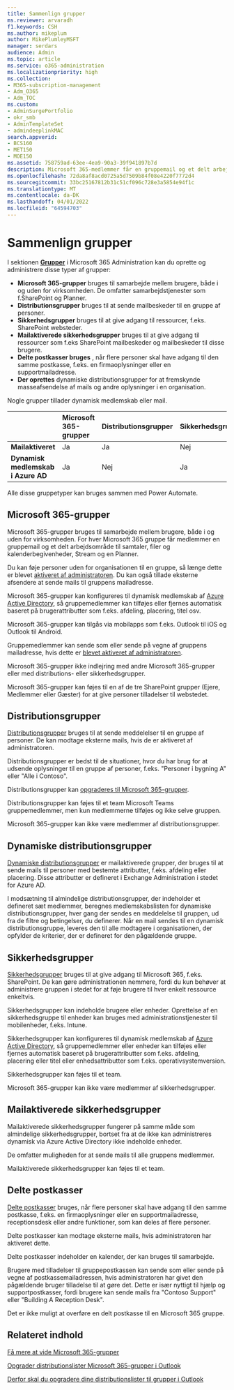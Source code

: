 ```yaml
---
title: Sammenlign grupper
ms.reviewer: arvaradh
f1.keywords: CSH
ms.author: mikeplum
author: MikePlumleyMSFT
manager: serdars
audience: Admin
ms.topic: article
ms.service: o365-administration
ms.localizationpriority: high
ms.collection:
- M365-subscription-management
- Adm_O365
- Adm_TOC
ms.custom:
- AdminSurgePortfolio
- okr_smb
- AdminTemplateSet
- admindeeplinkMAC
search.appverid:
- BCS160
- MET150
- MOE150
ms.assetid: 758759ad-63ee-4ea9-90a3-39f941897b7d
description: Microsoft 365-medlemmer får en gruppemail og et delt arbejdsområde til samtaler, filer og kalenderbegivenheder, Stream og en Planner.
ms.openlocfilehash: 72da8af8acd0725a5d7509b84f08e4220f7772d4
ms.sourcegitcommit: 33bc25167812b31c51cf096c728e3a5854e94f1c
ms.translationtype: MT
ms.contentlocale: da-DK
ms.lasthandoff: 04/01/2022
ms.locfileid: "64594703"
---
```

# <a name="compare-groups"></a>Sammenlign grupper

I sektionen <a href="https://go.microsoft.com/fwlink/p/?linkid=2052855" target="_blank">**Grupper**</a> i Microsoft 365 Administration kan du oprette og administrere disse typer af grupper: 

- **Microsoft 365-grupper** bruges til samarbejde mellem brugere, både i og uden for virksomheden. De omfatter samarbejdstjenester som f.SharePoint og Planner.
- **Distributionsgrupper** bruges til at sende mailbeskeder til en gruppe af personer.
- **Sikkerhedsgrupper** bruges til at give adgang til ressourcer, f.eks. SharePoint websteder.
- **Mailaktiverede sikkerhedsgrupper** bruges til at give adgang til ressourcer som f.eks SharePoint mailbeskeder og mailbeskeder til disse brugere.
- **Delte postkasser bruges** , når flere personer skal have adgang til den samme postkasse, f.eks. en firmaoplysninger eller en supportmailadresse.
- **Der oprettes** dynamiske distributionsgrupper for at fremskynde masseafsendelse af mails og andre oplysninger i en organisation.

Nogle grupper tillader dynamisk medlemskab eller mail.

||Microsoft 365-grupper|Distributionsgrupper|Sikkerhedsgrupper|Mailaktiverede sikkerhedsgrupper|Delte postkasser|Dynamiske distributionsgrupper|
|:----|:----|:----|:----|:----|:----|:----|
|**Mailaktiveret**|Ja|Ja|Nej|Ja|Ja|Ja|
|**Dynamisk medlemskab i Azure AD**|Ja|Nej|Ja|Nej|Nej|Nej|

Alle disse gruppetyper kan bruges sammen med Power Automate.

## <a name="microsoft-365-groups"></a>Microsoft 365-grupper

Microsoft 365-grupper bruges til samarbejde mellem brugere, både i og uden for virksomheden. For hver Microsoft 365 gruppe får medlemmer en gruppemail og et delt arbejdsområde til samtaler, filer og kalenderbegivenheder, Stream og en Planner.

Du kan føje personer uden for organisationen til en gruppe, så længe dette er blevet [aktiveret af administratoren](manage-guest-access-in-groups.md). Du kan også tillade eksterne afsendere at sende mails til gruppens mailadresse.

Microsoft 365-grupper kan konfigureres til dynamisk medlemskab af [Azure Active Directory](/azure/active-directory/users-groups-roles/groups-change-type), så gruppemedlemmer kan tilføjes eller fjernes automatisk baseret på brugerattributter som f.eks. afdeling, placering, titel osv.

Microsoft 365-grupper kan tilgås via mobilapps som f.eks. Outlook til iOS og Outlook til Android.

Gruppemedlemmer kan sende som eller sende på vegne af gruppens mailadresse, hvis dette er [blevet aktiveret af administratoren](../../solutions/allow-members-to-send-as-or-send-on-behalf-of-group.md).

Microsoft 365-grupper ikke indlejring med andre Microsoft 365-grupper eller med distributions- eller sikkerhedsgrupper.

Microsoft 365-grupper kan føjes til en af de tre SharePoint grupper (Ejere, Medlemmer eller Gæster) for at give personer tilladelser til webstedet.

## <a name="distribution-groups"></a>Distributionsgrupper

[Distributionsgrupper](/exchange/recipients-in-exchange-online/manage-distribution-groups/manage-distribution-groups) bruges til at sende meddelelser til en gruppe af personer. De kan modtage eksterne mails, hvis de er aktiveret af administratoren.

Distributionsgrupper er bedst til de situationer, hvor du har brug for at udsende oplysninger til en gruppe af personer, f.eks. "Personer i bygning A" eller "Alle i Contoso".

Distributionsgrupper kan [opgraderes til Microsoft 365-grupper](../manage/upgrade-distribution-lists.md).

Distributionsgrupper kan føjes til et team Microsoft Teams gruppemedlemmer, men kun medlemmerne tilføjes og ikke selve gruppen.

Microsoft 365-grupper kan ikke være medlemmer af distributionsgrupper.

## <a name="dynamic-distribution-groups"></a>Dynamiske distributionsgrupper 

[Dynamiske distributionsgrupper](/exchange/recipients-in-exchange-online/manage-dynamic-distribution-groups/manage-dynamic-distribution-groups) er mailaktiverede grupper, der bruges til at sende mails til personer med bestemte attributter, f.eks. afdeling eller placering. Disse attributter er defineret i Exchange Administration i stedet for Azure AD.

I modsætning til almindelige distributionsgrupper, der indeholder et defineret sæt medlemmer, beregnes medlemskabslisten for dynamiske distributionsgrupper, hver gang der sendes en meddelelse til gruppen, ud fra de filtre og betingelser, du definerer. Når en mail sendes til en dynamisk distributionsgruppe, leveres den til alle modtagere i organisationen, der opfylder de kriterier, der er defineret for den pågældende gruppe.

## <a name="security-groups"></a>Sikkerhedsgrupper

[Sikkerhedsgrupper](../email/create-edit-or-delete-a-security-group.md) bruges til at give adgang til Microsoft 365, f.eks. SharePoint. De kan gøre administrationen nemmere, fordi du kun behøver at administrere gruppen i stedet for at føje brugere til hver enkelt ressource enkeltvis.

Sikkerhedsgrupper kan indeholde brugere eller enheder. Oprettelse af en sikkerhedsgruppe til enheder kan bruges med administrationstjenester til mobilenheder, f.eks. Intune.

Sikkerhedsgrupper kan konfigureres til dynamisk medlemskab af [Azure Active Directory](/azure/active-directory/users-groups-roles/groups-change-type), så gruppemedlemmer eller enheder kan tilføjes eller fjernes automatisk baseret på brugerattributter som f.eks. afdeling, placering eller titel eller enhedsattributter som f.eks. operativsystemversion.

Sikkerhedsgrupper kan føjes til et team.

Microsoft 365-grupper kan ikke være medlemmer af sikkerhedsgrupper.

## <a name="mail-enabled-security-groups"></a>Mailaktiverede sikkerhedsgrupper

Mailaktiverede sikkerhedsgrupper fungerer på samme måde som almindelige sikkerhedsgrupper, bortset fra at de ikke kan administreres dynamisk via Azure Active Directory ikke indeholde enheder.

De omfatter muligheden for at sende mails til alle gruppens medlemmer.

Mailaktiverede sikkerhedsgrupper kan føjes til et team.

## <a name="shared-mailboxes"></a>Delte postkasser

[Delte postkasser](../email/create-a-shared-mailbox.md) bruges, når flere personer skal have adgang til den samme postkasse, f.eks. en firmaoplysninger eller en supportmailadresse, receptionsdesk eller andre funktioner, som kan deles af flere personer.

Delte postkasser kan modtage eksterne mails, hvis administratoren har aktiveret dette.

Delte postkasser indeholder en kalender, der kan bruges til samarbejde.

Brugere med tilladelser til gruppepostkassen kan sende som eller sende på vegne af postkassemailadressen, hvis administratoren har givet den pågældende bruger tilladelse til at gøre det. Dette er især nyttigt til hjælp og supportpostkasser, fordi brugere kan sende mails fra "Contoso Support" eller "Building A Reception Desk".

Det er ikke muligt at overføre en delt postkasse til en Microsoft 365 gruppe.

## <a name="related-content"></a>Relateret indhold

[Få mere at vide Microsoft 365-grupper](https://support.microsoft.com/office/b565caa1-5c40-40ef-9915-60fdb2d97fa2)

[Opgrader distributionslister Microsoft 365-grupper i Outlook](/microsoft-365/admin/manage/upgrade-distribution-lists)

[Derfor skal du opgradere dine distributionslister til grupper i Outlook](https://support.microsoft.com/office/7fb3d880-593b-4909-aafa-950dd50ce188)
